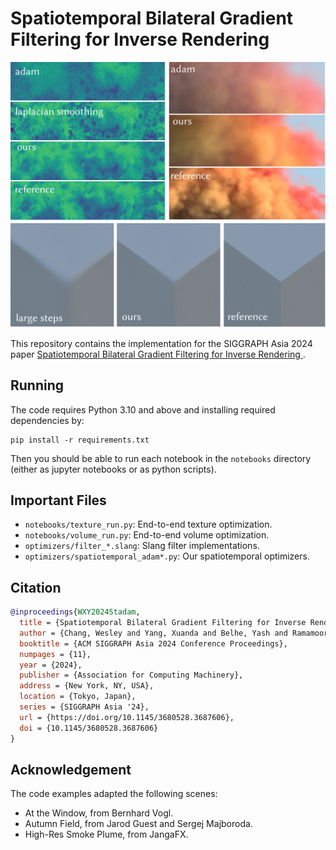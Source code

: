 # Spatiotemporal Bilateral Gradient Filtering for Inverse Rendering

![teaser](images/stadam.png)

This repository contains the implementation for the SIGGRAPH Asia 2024 paper [Spatiotemporal Bilateral Gradient Filtering for Inverse Rendering
](https://weschang.com/publications/stadam/).

## Running

The code requires Python 3.10 and above and installing required dependencies by:

```shell
pip install -r requirements.txt
```

Then you should be able to run each notebook in the `notebooks` directory (either as jupyter notebooks or as python scripts).


## Important Files

- `notebooks/texture_run.py`: End-to-end texture optimization.
- `notebooks/volume_run.py`: End-to-end volume optimization.
- `optimizers/filter_*.slang`: Slang filter implementations.
- `optimizers/spatiotemporal_adam*.py`: Our spatiotemporal optimizers.


## Citation


```bibtex
@inproceedings{WXY2024Stadam,
  title = {Spatiotemporal Bilateral Gradient Filtering for Inverse Rendering},
  author = {Chang, Wesley and Yang, Xuanda and Belhe, Yash and Ramamoorthi, Ravi and Li, Tzu-Mao},
  booktitle = {ACM SIGGRAPH Asia 2024 Conference Proceedings},
  numpages = {11},
  year = {2024},
  publisher = {Association for Computing Machinery},
  address = {New York, NY, USA},
  location = {Tokyo, Japan},
  series = {SIGGRAPH Asia '24},
  url = {https://doi.org/10.1145/3680528.3687606},
  doi = {10.1145/3680528.3687606}
}
```

## Acknowledgement

The code examples adapted the following scenes:

- At the Window, from Bernhard Vogl.
- Autumn Field, from Jarod Guest and Sergej Majboroda.
- High-Res Smoke Plume, from JangaFX.

